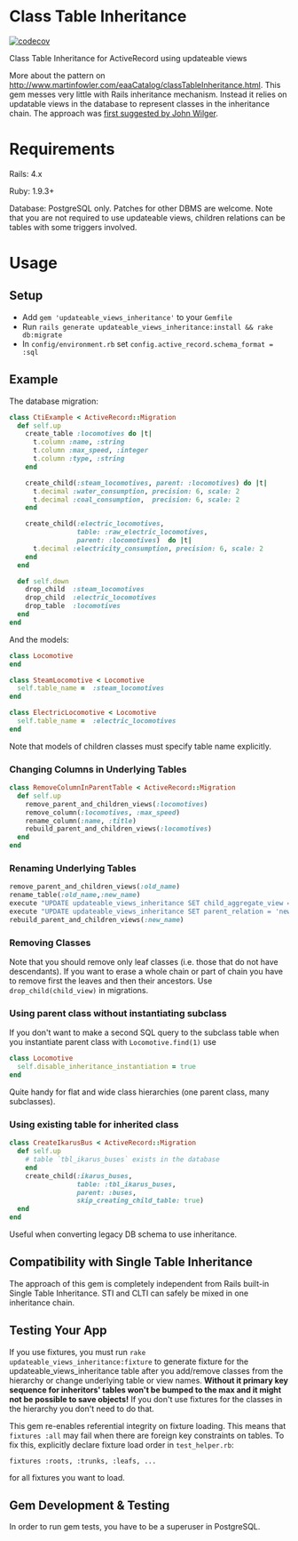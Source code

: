 # Class Table Inheritance

[![codecov](https://codecov.io/github/tutuf/updateable_views_inheritance/graph/badge.svg?token=L8P5LYNNU4)](https://codecov.io/github/tutuf/updateable_views_inheritance)

Class Table Inheritance for ActiveRecord using updateable views

More about the pattern on
http://www.martinfowler.com/eaaCatalog/classTableInheritance.html. This gem
messes very little with Rails inheritance mechanism. Instead it relies on
updatable views in the database to represent classes in the inheritance chain.
The approach was [first suggested by John
Wilger](http://web.archive.org/web/20060408145717/johnwilger.com/articles/2005/09/29/class-table-inheritance-in-rails-with-postgresql).


# Requirements

Rails: 4.x

Ruby: 1.9.3+

Database: PostgreSQL only. Patches for other DBMS are welcome. Note that you are
not required to use updateable views, children relations can be tables with
some triggers involved.

# Usage

## Setup

* Add `gem 'updateable_views_inheritance'` to your `Gemfile`
* Run `rails generate updateable_views_inheritance:install && rake db:migrate`
* In `config/environment.rb` set `config.active_record.schema_format = :sql`

## Example

The database migration:

```ruby
class CtiExample < ActiveRecord::Migration
  def self.up
    create_table :locomotives do |t|
      t.column :name, :string
      t.column :max_speed, :integer
      t.column :type, :string
    end

    create_child(:steam_locomotives, parent: :locomotives) do |t|
      t.decimal :water_consumption, precision: 6, scale: 2
      t.decimal :coal_consumption,  precision: 6, scale: 2
    end

    create_child(:electric_locomotives,
                 table: :raw_electric_locomotives,
                 parent: :locomotives)  do |t|
      t.decimal :electricity_consumption, precision: 6, scale: 2
    end
  end

  def self.down
    drop_child  :steam_locomotives
    drop_child  :electric_locomotives
    drop_table  :locomotives
  end
end
```

And the models:

```ruby
class Locomotive
end

class SteamLocomotive < Locomotive
  self.table_name =  :steam_locomotives
end

class ElectricLocomotive < Locomotive
  self.table_name =  :electric_locomotives
end
```

Note that models of children classes must specify table name explicitly.

### Changing Columns in Underlying Tables

```ruby
class RemoveColumnInParentTable < ActiveRecord::Migration
  def self.up
    remove_parent_and_children_views(:locomotives)
    remove_column(:locomotives, :max_speed)
    rename_column(:name, :title)
    rebuild_parent_and_children_views(:locomotives)
  end
end
```

### Renaming Underlying Tables

```ruby
remove_parent_and_children_views(:old_name)
rename_table(:old_name,:new_name)
execute "UPDATE updateable_views_inheritance SET child_aggregate_view = 'new_name' WHERE child_aggregate_view = 'old_name'"
execute "UPDATE updateable_views_inheritance SET parent_relation = 'new_name' WHERE parent_relation = 'old_name'"
rebuild_parent_and_children_views(:new_name)
```

### Removing Classes

Note that you should remove only leaf classes (i.e. those that do not have
descendants). If you want to erase a whole chain or part of chain you have to
remove first the leaves and then their ancestors. Use `drop_child(child_view)`
in migrations.

### Using parent class without instantiating subclass

If you don't want to make a second SQL query to the subclass table when you instantiate
parent class with `Locomotive.find(1)` use
```ruby
class Locomotive
  self.disable_inheritance_instantiation = true
end
```
Quite handy for flat and wide class hierarchies (one parent class, many subclasses).

### Using existing table for inherited class

```ruby
class CreateIkarusBus < ActiveRecord::Migration
  def self.up
    # table `tbl_ikarus_buses` exists in the database
    end
    create_child(:ikarus_buses,
                 table: :tbl_ikarus_buses,
                 parent: :buses,
                 skip_creating_child_table: true)
  end
end
```
Useful when converting legacy DB schema to use inheritance.

## Compatibility with Single Table Inheritance

The approach of this gem is completely independent from Rails built-in Single
Table Inheritance. STI and CLTI can safely be mixed in one inheritance chain.

## Testing Your App

If you use fixtures, you must run `rake updateable_views_inheritance:fixture` to
generate fixture for the updateable_views_inheritance table after you
add/remove classes from the hierarchy or change underlying table or view names.
**Without it primary key sequence for inheritors' tables won't be bumped to the
max and it might not be possible to save objects!** If you don't use fixtures
for the classes in the hierarchy you don't need to do that.

This gem re-enables referential integrity on fixture loading. This means that
`fixtures :all` may fail when there are foreign key constraints on tables. To
fix this, explicitly declare fixture load order in `test_helper.rb`:

```
fixtures :roots, :trunks, :leafs, ...
```
for all fixtures you want to load.

## Gem Development & Testing

In order to run gem tests, you have to be a superuser in PostgreSQL.
